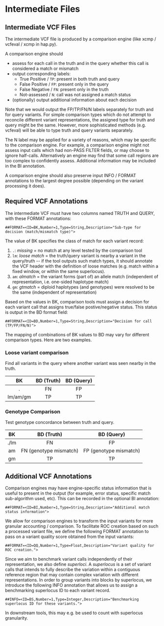 Intermediate Files
==================

## Intermediate VCF Files

The intermediate VCF file is produced by a comparison engine (like
xcmp / vcfeval / xcmp in hap.py).

A comparison engine should

*  assess for each call in the truth and in the query whether this call is
   considered a match or mismatch
*  output corresponding labels:
   - True Positive / `TP`: present in both truth and query
   - False Positive / `FP`: present only in the query
   - False Negative / `FN`: present only in the truth
   - Not-assessed / `N`: call was not assigned a match status
*  (optionally) output additional information about each decision

Note that we would output the FP/TP/FN/N labels separately for truth and
for query variants. For simple comparison types which do not attempt to
reconcile different variant representations, the assigned type for truth
and query might be the same. However, more sophisticated methods (e.g.
vcfeval) will be able to type truth and query variants separately.

The N label may be applied for a variety of reasons, which may be
specific to the comparison engine. For example, a comparison engine
might not assess input calls which had non-PASS FILTER fields, or may
choose to ignore half-calls. Alternatively an engine may find that some
call regions are too complex to confidently assess. Additional
information may be included in the BI annotation.

A comparison engine should also preserve input INFO / FORMAT annotations to the
largest degree possible (depending on the variant processing it does).

## Required VCF Annotations

The intermediate VCF must have two columns named TRUTH and QUERY, with
these FORMAT annotations:

```
##FORMAT=<ID=BK,Number=1,Type=String,Description="Sub-type for decision (match/mismatch type)">
```

The value of BK specifies the class of match for each variant record:

1. `.`: *missing* = no match at any level tested by the comparison tool
2. `lm`: *loose match* = the truth/query variant is nearby a variant in the
   query/truth -- if the tool outputs such match types, it should annotate
   the VCF header with the definition of loose matches (e.g. match within a
   fixed window, or within the same superlocus).
3. `am`: *almatch* = the variant forms (part of) an allele match (independent of
   representation, i.e. one-sided haplotype match)
4. `gm`: *gtmatch* = diploid haplotypes (and genotypes) were resolved to be the same
   (independent of representation)

Based on the values in BK, comparison tools must assign a decision for each
variant call that assigns true/false postive/negative status. This status is
output in the BD format field:

```
##FORMAT=<ID=BD,Number=1,Type=String,Description="Decision for call (TP/FP/FN/N)">
```

The mapping of combinations of BK values to BD may vary for different comparison
types. Here are two examples.

### Loose variant comparison

Find all variants in the query where another variant was seen nearby in the
truth.

|  **BK**  | **BD (Truth)** | **BD (Query)** |
|:--------:|:--------------:|:--------------:|
|    .     |       FN       |       FP       |
| lm/am/gm |       TP       |       TP       |

### Genotype Comparison

Test genotype concordance between truth and query.

| **BK** |     **BD (Truth)**     |     **BD (Query)**     |
|:------:|:----------------------:|:----------------------:|
|  ./lm  |           FN           |           FP           |
|   am   | FN (genotype mismatch) | FP (genotype mismatch) |
|   gm   |           TP           |           TP           |


## Additional VCF Annotations

Comparison engines may have engine-specific status information that is
useful to present in the output (for example, error status, specific
match sub-algorithm used, etc). This can be recorded in the optional
BI annotation:

```
##FORMAT=<ID=BI,Number=1,Type=String,Description="Additional match status information">
```

We allow for comparison engines to transform the input variants for more
granular accounting / comparison. To facilitate ROC creation based on such
a processed variant file, we define the following FORMAT annotation to
pass on a variant quality score obtained from the input variants:

```
##FORMAT=<ID=QQ,Number=1,Type=Float,Description="Variant quality for ROC creation.">
```

Since we aim to benchmark variant calls independently of their
representation, we also define *superloci*. A *superlocus* is a
set of variant calls that intends to fully describe the variation within
a contiguous reference
region that may contain complex variation with different representations.
In order to group variants into blocks by superlocus, we introduce
the following INFO annotation that allows us to assign a benchmarking
superlocus ID to each variant record.

```
##INFO=<ID=BS,Number=1,Type=Integer,Description="Benchmarking superlocus ID for these variants.">
```

In downstream tools, this may e.g. be used to count with superlocus
granularity.
